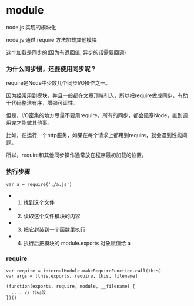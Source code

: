 # module

node.js 实现的模块化

node.js 通过 require 方法加载其他模块

这个加载是同步的(因为有返回值, 异步的话需要回调)

### 为什么同步慢，还要使用同步呢？

require是Node中少数几个同步I/O操作之一。

因为经常用到模块，并且一般都在文章顶端引入，所以把require做成同步，有助于代码整洁有序，增强可读性。

但是，I/O密集的地方尽量不要用require。所有的同步，都会阻塞Node，直到调用完才能做其他事。

比如，在运行一个http服务，如果在每个请求上都用到require，就会遇到性能问题。

所以，require和其他同步操作通常放在程序最初加载的位置。


### 执行步骤

```
var a = require('./a.js')
```


- 1. 找到这个文件
- 2. 读取这个文件模块的内容
- 3. 把它封装到一个函数里执行
- 4. 执行后把模块的 module.exports 对象赋值给 a


### require

```
var require = internalModule.makeRequireFunction.call(this)
var args = [this.exports, require, this, filename]

(function(exports, require, module, __filename) {
  .... // 代码段
})()
```
